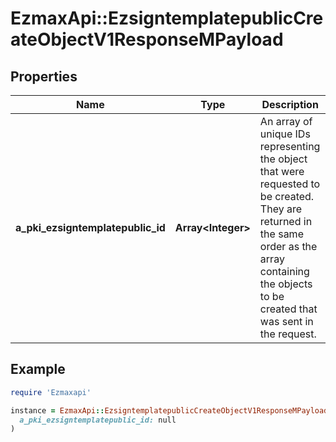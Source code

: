 # EzmaxApi::EzsigntemplatepublicCreateObjectV1ResponseMPayload

## Properties

| Name | Type | Description | Notes |
| ---- | ---- | ----------- | ----- |
| **a_pki_ezsigntemplatepublic_id** | **Array&lt;Integer&gt;** | An array of unique IDs representing the object that were requested to be created.  They are returned in the same order as the array containing the objects to be created that was sent in the request. |  |

## Example

```ruby
require 'Ezmaxapi'

instance = EzmaxApi::EzsigntemplatepublicCreateObjectV1ResponseMPayload.new(
  a_pki_ezsigntemplatepublic_id: null
)
```

